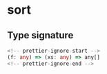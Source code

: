 # sort

## Type signature

```typescript
<!-- prettier-ignore-start -->
(f: any) => (xs: any) => any[]
<!-- prettier-ignore-end -->
```

